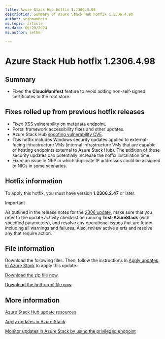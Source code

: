 ```yaml
---
title: Azure Stack Hub hotfix 1.2306.4.98
description: Summary of Azure Stack Hub hotfix 1.2306.4.98
author: sethmanheim
ms.topic: article
ms.date: 06/20/2024
ms.author: sethm

---
```


# Azure Stack Hub hotfix 1.2306.4.98

## Summary

- Fixed the **CloudManifest** feature to avoid adding non-self-signed certificates to the root store.

## Fixes rolled up from previous hotfix releases

- Fixed XSS vulnerability on metadata endpoint.
- Portal framework accessibility fixes and other updates.
- Azure Stack Hub [spoofing vulnerability CVE](https://msrc.microsoft.com/update-guide/vulnerability/CVE-2024-20679).
- This hotfix includes Windows security updates applied to external-facing infrastructure VMs (internal infrastructure VMs that are capable of hosting endpoints external to Azure Stack Hub). The addition of these security updates can potentially increase the hotfix installation time.
- Fixed an issue in NRP in which duplicate IP addresses could be assigned to NICs in some scenarios.

## Hotfix information

To apply this hotfix, you must have version **1.2306.2.47** or later.

> [!IMPORTANT]
> As outlined in the release notes for the [2306 update](release-notes.md?view=azs-2306&preserve-view=true), make sure that you refer to the update activity checklist on running **Test-AzureStack** (with specified parameters), and resolve any operational issues that are found, including all warnings and failures. Also, review active alerts and resolve any that require action.

## File information

Download the following files. Then, follow the instructions in [Apply updates in Azure Stack](azure-stack-apply-updates.md) to apply this update.

[Download the zip file now](https://azurestackhub.azureedge.net/PR/download/MAS_ProdHotfix_1.2306.4.98/HotFix/AzS_Update_1.2306.4.98.zip).

[Download the hotfix xml file now](https://azurestackhub.azureedge.net/PR/download/MAS_ProdHotfix_1.2306.4.98/HotFix/metadata.xml).

## More information

[Azure Stack Hub update resources](azure-stack-updates.md)

[Apply updates in Azure Stack](azure-stack-apply-updates.md)

[Monitor updates in Azure Stack by using the privileged endpoint](azure-stack-monitor-update.md)
